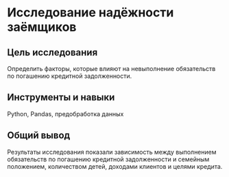 # Исследование надёжности заёмщиков

## Цель исследования
Определить факторы, которые влияют на невыполнение обязательств по погашению кредитной задолженности.

## Инструменты и навыки
Python, Pandas, предобработка данных

## Общий вывод
Результаты исследования показали зависимость между выполнением обязательств по погашению кредитной задолженности и семейным положением, количеством детей, доходами клиентов и целями кредита.
